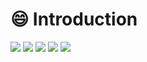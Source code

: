 # :smile: Introduction
  
<p alighn = 'center'>
<img src="https://img.shields.io/badge/Python-3776AB?style=flat-square&logo=Python&logoColor=white"/></a>
<img src="https://img.shields.io/badge/Pandas-150458?style=flat-square&logo=Pandas&logoColor=white"/></a>
<img src="https://img.shields.io/badge/NumPy-13243?style=flat-square&logo=NumPy&logoColor=white"/></a>
<img src="https://img.shields.io/badge/scikitlearn-F7931E?style=flat-square&logo=scikitlearn&logoColor=white"/></a>
<img src="https://img.shields.io/badge/Keras-D00000?style=flat-square&logo=Keras&logoColor=white"/></a>

<!--
**kisehyun/kisehyun** is a ✨ _special_ ✨ repository because its `README.md` (this file) appears on your GitHub profile.

